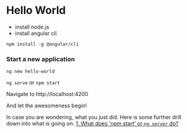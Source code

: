 # Hello World
- install node.js
- install angular cli

`npm install -g @angular/cli`

### Start a new application

`ng new hello-world`

`ng serve`
or 
`npm start`

Navigate to http://localhost:4200

And let the awesomeness begin!

In case you are wondering, what you just did. Here is some further drill down into what is going on:
[1. What does 'npm start' or `ng server` do?](https://kottugumada.github.io/ngWhat/ng-serve)
